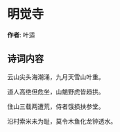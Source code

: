 # 明觉寺

**作者**: 叶适

## 诗词内容

云山尖头海潮涌，九月天雪山叶重。

道人高绝但危坐，山魈野虎皆趋拱。

住山三载两遭荒，侍者饿损扶参堂。

沿村索米未为耻，莫令木鱼化龙钟透水。

